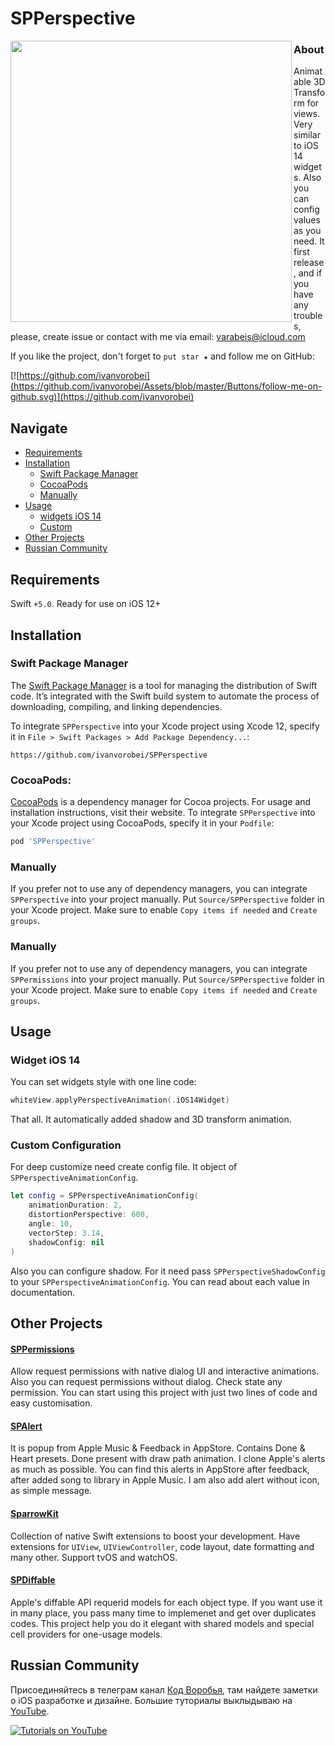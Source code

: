# SPPerspective

<img align="left" src="https://github.com/ivanvorobei/SPPerspective/blob/main/Assets/Readme/Preview%20-%201.0.png" width="450"/>

### About

Animatable 3D Transform for views. Very similar to iOS 14 widgets. Also you can config values as you need. 
It first release, and if you have any troubles, please, create issue or contact with me via email: varabeis@icloud.com

If you like the project, don't forget to `put star ★` and follow me on GitHub:

[![https://github.com/ivanvorobei](https://github.com/ivanvorobei/Assets/blob/master/Buttons/follow-me-on-github.svg)](https://github.com/ivanvorobei)

## Navigate

- [Requirements](#requirements)
- [Installation](#installation)
    - [Swift Package Manager](#swift-package-manager)
    - [CocoaPods](#cocoapods)
    - [Manually](#manually)
- [Usage](#usage)
    - [widgets iOS 14](#widgets-ios-14)
    - [Custom](#custom-configuration)
- [Other Projects](#other-projects)
- [Russian Community](#russian-community)

## Requirements

Swift `+5.0`. Ready for use on iOS 12+

## Installation

### Swift Package Manager

The [Swift Package Manager](https://swift.org/package-manager/) is a tool for managing the distribution of Swift code. It’s integrated with the Swift build system to automate the process of downloading, compiling, and linking dependencies.

To integrate `SPPerspective` into your Xcode project using Xcode 12, specify it in `File > Swift Packages > Add Package Dependency...`:

```ogdl
https://github.com/ivanvorobei/SPPerspective
```

### CocoaPods:

[CocoaPods](https://cocoapods.org) is a dependency manager for Cocoa projects. For usage and installation instructions, visit their website. To integrate `SPPerspective` into your Xcode project using CocoaPods, specify it in your `Podfile`:

```ruby
pod 'SPPerspective'
```

### Manually

If you prefer not to use any of dependency managers, you can integrate `SPPerspective` into your project manually. Put `Source/SPPerspective` folder in your Xcode project. Make sure to enable `Copy items if needed` and `Create groups`.

### Manually

If you prefer not to use any of dependency managers, you can integrate `SPPermissions` into your project manually. Put `Source/SPPerspective` folder in your Xcode project. Make sure to enable `Copy items if needed` and `Create groups`.

## Usage

### Widget iOS 14

You can set widgets style with one line code:

```swift
whiteView.applyPerspectiveAnimation(.iOS14Widget)
```
That all. It automatically added shadow and 3D transform animation.

### Custom Configuration

For deep customize need create config file. It object of `SPPerspectiveAnimationConfig`.

```swift
let config = SPPerspectiveAnimationConfig(
    animationDuration: 2,
    distortionPerspective: 600,
    angle: 10,
    vectorStep: 3.14,
    shadowConfig: nil
)
```

Also you can configure shadow. For it need pass `SPPerspectiveShadowConfig` to your  `SPPerspectiveAnimationConfig`.
You can read about each value in documentation.

## Other Projects

#### [SPPermissions](https://github.com/ivanvorobei/SPPermissions)
Allow request permissions with native dialog UI and interactive animations. Also you can request permissions without dialog. Check state any permission. You can start using this project with just two lines of code and easy customisation.

#### [SPAlert](https://github.com/ivanvorobei/SPAlert)
It is popup from Apple Music & Feedback in AppStore. Contains Done & Heart presets. Done present with draw path animation. I clone Apple's alerts as much as possible.
You can find this alerts in AppStore after feedback, after added song to library in Apple Music. I am also add alert without icon, as simple message.

#### [SparrowKit](https://github.com/ivanvorobei/SparrowKit)
Collection of native Swift extensions to boost your development. Have extensions for `UIView`, `UIViewController`, code layout, date formatting and many other. Support tvOS and watchOS.

#### [SPDiffable](https://github.com/ivanvorobei/SPDiffable)
Apple's diffable API requerid models for each object type. If you want use it in many place, you pass many time to implemenet and get over duplicates codes. This project help you do it elegant with shared models and special cell providers for one-usage models.

## Russian Community

Присоединяйтесь в телеграм канал [Код Воробья](https://t.me/sparrowcode), там найдете заметки о iOS разработке и дизайне.
Большие туториалы выклыдываю на [YouTube](https://www.youtube.com/channel/UCNUGzZfcOyX4YpP36VzeZ6A).

[![Tutorials on YouTube](https://github.com/ivanvorobei/Assets/blob/master/Russian%20Community/youtube-preview.jpg)](https://www.youtube.com/channel/UCNUGzZfcOyX4YpP36VzeZ6A)
